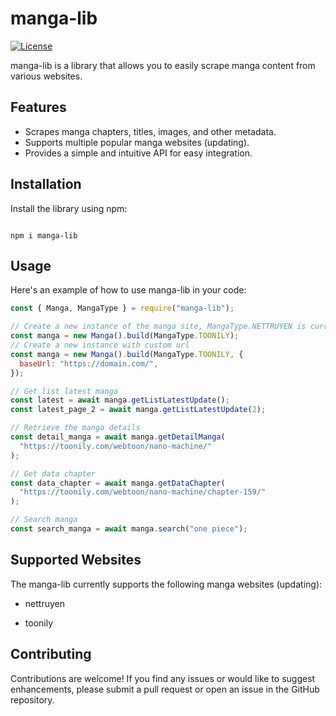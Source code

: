 # manga-lib

[![License](https://img.shields.io/badge/license-MIT-blue.svg)](https://opensource.org/licenses/MIT)

manga-lib is a library that allows you to easily scrape manga content from various websites.

## Features

- Scrapes manga chapters, titles, images, and other metadata.
- Supports multiple popular manga websites (updating).
- Provides a simple and intuitive API for easy integration.

## Installation

Install the library using npm:

```

npm i manga-lib

```

## Usage

Here's an example of how to use manga-lib in your code:

```javascript
const { Manga, MangaType } = require("manga-lib");

// Create a new instance of the manga site, MangaType.NETTRUYEN is currently support for https://www.nettruyenplus.com/
const manga = new Manga().build(MangaType.TOONILY);
// Create a new instance with custom url
const manga = new Manga().build(MangaType.TOONILY, {
  baseUrl: "https://domain.com/",
});

// Get list latest manga
const latest = await manga.getListLatestUpdate();
const latest_page_2 = await manga.getListLatestUpdate(2);

// Retrieve the manga details
const detail_manga = await manga.getDetailManga(
  "https://toonily.com/webtoon/nano-machine/"
);

// Get data chapter
const data_chapter = await manga.getDataChapter(
  "https://toonily.com/webtoon/nano-machine/chapter-159/"
);

// Search manga
const search_manga = await manga.search("one piece");
```

## Supported Websites

The manga-lib currently supports the following manga websites (updating):

- nettruyen

- toonily

## Contributing

Contributions are welcome! If you find any issues or would like to suggest enhancements, please submit a pull request or open an issue in the GitHub repository.
